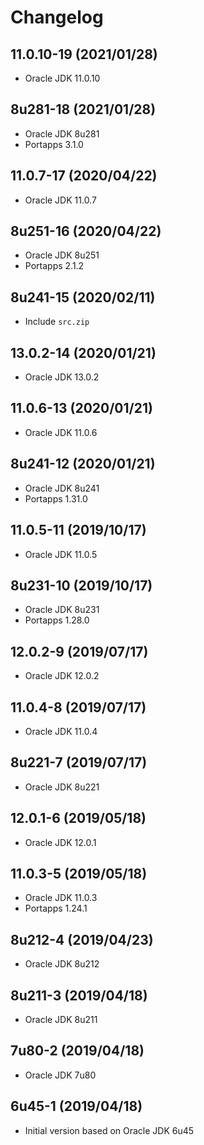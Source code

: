 # Changelog

## 11.0.10-19 (2021/01/28)

* Oracle JDK 11.0.10

## 8u281-18 (2021/01/28)

* Oracle JDK 8u281
* Portapps 3.1.0

## 11.0.7-17 (2020/04/22)

* Oracle JDK 11.0.7

## 8u251-16 (2020/04/22)

* Oracle JDK 8u251
* Portapps 2.1.2

## 8u241-15 (2020/02/11)

* Include `src.zip`

## 13.0.2-14 (2020/01/21)

* Oracle JDK 13.0.2

## 11.0.6-13 (2020/01/21)

* Oracle JDK 11.0.6

## 8u241-12 (2020/01/21)

* Oracle JDK 8u241
* Portapps 1.31.0

## 11.0.5-11 (2019/10/17)

* Oracle JDK 11.0.5

## 8u231-10 (2019/10/17)

* Oracle JDK 8u231
* Portapps 1.28.0

## 12.0.2-9 (2019/07/17)

* Oracle JDK 12.0.2

## 11.0.4-8 (2019/07/17)

* Oracle JDK 11.0.4

## 8u221-7 (2019/07/17)

* Oracle JDK 8u221

## 12.0.1-6 (2019/05/18)

* Oracle JDK 12.0.1

## 11.0.3-5 (2019/05/18)

* Oracle JDK 11.0.3
* Portapps 1.24.1

## 8u212-4 (2019/04/23)

* Oracle JDK 8u212

## 8u211-3 (2019/04/18)

* Oracle JDK 8u211

## 7u80-2 (2019/04/18)

* Oracle JDK 7u80

## 6u45-1 (2019/04/18)

* Initial version based on Oracle JDK 6u45
